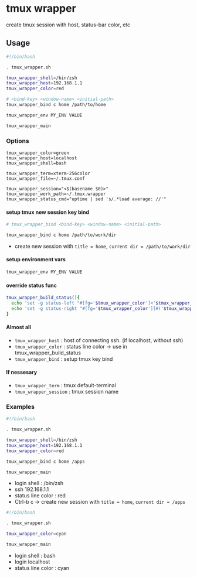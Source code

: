 # tmux wrapper

create tmux session with host, status-bar color, etc


## Usage

```bash
#!/bin/bash

. tmux_wrapper.sh

tmux_wrapper_shell=/bin/zsh
tmux_wrapper_host=192.168.1.1
tmux_wrapper_color=red

# <bind-key> <window-name> <initial-path>
tmux_wrapper_bind c home /path/to/home

tmux_wrapper_env MY_ENV VALUE

tmux_wrapper_main
```

### Options

```
tmux_wrapper_color=green
tmux_wrapper_host=localhost
tmux_wrapper_shell=bash

tmux_wrapper_term=xterm-256color
tmux_wrapper_file=~/.tmux.conf

tmux_wrapper_session="<$(basename $0)>"
tmux_wrapper_work_path=~/.tmux.wrapper
tmux_wrapper_status_cmd="uptime | sed 's/.*load average: //'"
```

#### setup tmux new session key bind

```bash
# tmux_wrapper_bind <bind-key> <window-name> <initial-path>

tmux_wrapper_bind c home /path/to/work/dir
```

- create new session with `title = home`, `current dir = /path/to/work/dir`

#### setup environment vars

```bash
tmux_wrapper_env MY_ENV VALUE
```

#### override status func

```bash
tmux_wrapper_build_status(){
  echo 'set -g status-left "#[fg='$tmux_wrapper_color']<'$tmux_wrapper_session'>"' >> "$conf"
  echo 'set -g status-right "#[fg='$tmux_wrapper_color'][#('$tmux_wrapper_status_cmd')]"' >> "$conf"
}
```

#### Almost all

* `tmux_wrapper_host`  : host of connecting ssh. (if localhost, without ssh)
* `tmux_wrapper_color` : status line color -> use in tmux_wrapper_build_status
* `tmux_wrapper_bind`  : setup tmux key bind

#### If nessesary

* `tmux_wrapper_term` : tmux default-terminal
* `tmux_wrapper_session`   : tmux session name

### Examples

```bash
#!/bin/bash

. tmux_wrapper.sh

tmux_wrapper_shell=/bin/zsh
tmux_wrapper_host=192.168.1.1
tmux_wrapper_color=red

tmux_wrapper_bind c home /apps

tmux_wrapper_main
```

- login shell : /bin/zsh
- ssh 192.168.1.1
- status line color : red
- Ctrl-b c -> create new session with `title = home`, `current dir = /apps`

```bash
#!/bin/bash

. tmux_wrapper.sh

tmux_wrapper_color=cyan

tmux_wrapper_main
```

- login shell : bash
- login localhost
- status line color : cyan
